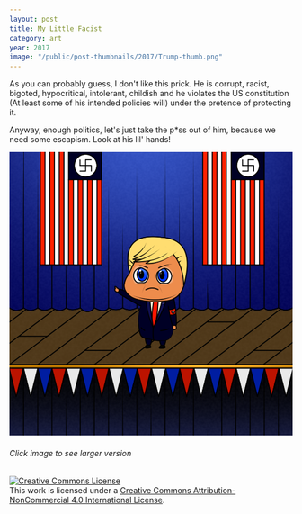 ```yaml
---
layout: post
title: My Little Facist
category: art
year: 2017
image: "/public/post-thumbnails/2017/Trump-thumb.png"
---
```


As you can probably guess, I don't like this prick. He is corrupt, racist, bigoted, hypocritical, intolerant, childish and he violates the US constitution (At least some of his intended policies will) under the pretence of protecting it.

Anyway, enough politics, let's just take the p*ss out of him, because we need some escapism. Look at his lil' hands!


[Image01]: /public/post-images/2017/Trump-code.png
[
![Tiny Trump][Image01]
][Image01]

###### Click image to see larger version
<a rel="license" href="http://creativecommons.org/licenses/by-nc/4.0/"><img alt="Creative Commons License" style="border-width:0" src="https://i.creativecommons.org/l/by-nc/4.0/88x31.png" /></a><br />This work is licensed under a <a rel="license" href="http://creativecommons.org/licenses/by-nc/4.0/">Creative Commons Attribution-NonCommercial 4.0 International License</a>.
